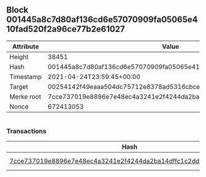 ## Block 001445a8c7d80af136cd6e57070909fa05065e410fad520f2a96ce77b2e61027

Attribute | Value
--- | ---
Height | 38451
Hash | 001445a8c7d80af136cd6e57070909fa05065e410fad520f2a96ce77b2e61027
Timestamp | 2021-04-24T23:59:45+00:00
Target | 00254142f49eaaa504dc75712e8378ad5316cbcead634704b3734b6271167cc4
Merke root | 7cce737019e8896e7e48ec4a3241e2f4244da2ba14dffc1c2ddb9d9738e0e717
Nonce | 672413053

```

```

### Transactions

Hash | Amount
--- | ---
[7cce737019e8896e7e48ec4a3241e2f4244da2ba14dffc1c2ddb9d9738e0e717](7cce737019e8896e7e48ec4a3241e2f4244da2ba14dffc1c2ddb9d9738e0e717.md) | 10.00000000 SKEPTI 

